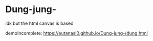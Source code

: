 # Dung-jung-
idk but the html canvas is based


demoIncomplete: https://eutanasi0.github.io/Dung-jung-/dung.html
